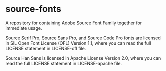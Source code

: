 # source-fonts
A repository for containing Adobe Source Font Family together for immediate usage.

Source Serif Pro, Source Sans Pro, and Source Code Pro fonts are licensed in SIL Open Font License (OFL) Version 1.1, where you can read the full LICENSE statement in LICENSE-ofl file.

Source Han Sans is licensed in Apache License Version 2.0, where you can read the full LICENSE statement in LICENSE-apache file.
